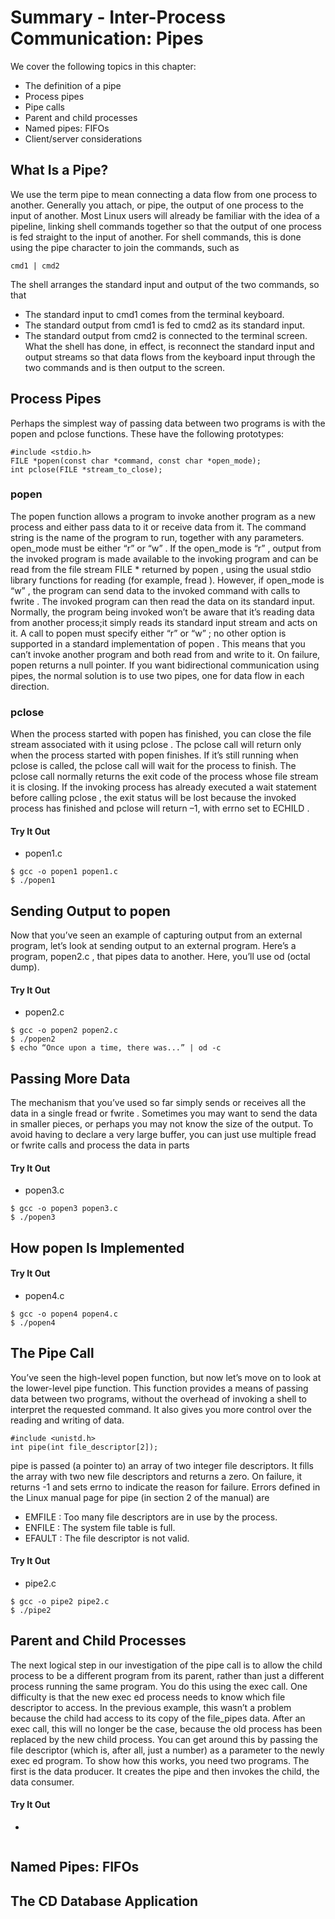 # Summary - Inter-Process Communication: Pipes

We cover the following topics in this chapter:
* The definition of a pipe
* Process pipes
* Pipe calls
* Parent and child processes
* Named pipes: FIFOs
* Client/server considerations

## What Is a Pipe?

We use the term pipe to mean connecting a data flow from one process to another. Generally you attach, or pipe, the output of one process to the input of another.
Most Linux users will already be familiar with the idea of a pipeline, linking shell commands together so that the output of one process is fed straight to the input of another. For shell commands, this is done using the pipe character to join the commands, such as
```
cmd1 | cmd2
```

The shell arranges the standard input and output of the two commands, so that
* The standard input to cmd1 comes from the terminal keyboard.
* The standard output from cmd1 is fed to cmd2 as its standard input.
* The standard output from cmd2 is connected to the terminal screen.
What the shell has done, in effect, is reconnect the standard input and output streams so that data flows
from the keyboard input through the two commands and is then output to the screen.

## Process Pipes
Perhaps the simplest way of passing data between two programs is with the popen and pclose functions. These have the following prototypes:
```
#include <stdio.h>
FILE *popen(const char *command, const char *open_mode);
int pclose(FILE *stream_to_close);
```
### popen

The popen function allows a program to invoke another program as a new process and either pass data to it or receive data from it. The command string is the name of the program to run, together with any parameters. open_mode must be either “r” or “w” .
If the open_mode is “r” , output from the invoked program is made available to the invoking program and can be read from the file stream FILE * returned by popen , using the usual stdio library functions for reading (for example, fread ). However, if open_mode is “w” , the program can send data to the invoked command with calls to fwrite . The invoked program can then read the data on its standard input. Normally, the program being invoked won’t be aware that it’s reading data from another process;it simply reads its standard input stream and acts on it.
A call to popen must specify either “r” or “w” ; no other option is supported in a standard implementation of popen . This means that you can’t invoke another program and both read from and write to it. On failure, popen returns a null pointer. If you want bidirectional communication using pipes, the normal solution is to use two pipes, one for data flow in each direction.

### pclose

When the process started with popen has finished, you can close the file stream associated with it using pclose . The pclose call will return only when the process started with popen finishes. If it’s still running when pclose is called, the pclose call will wait for the process to finish.
The pclose call normally returns the exit code of the process whose file stream it is closing. If the invoking process has already executed a wait statement before calling pclose , the exit status will be lost because the invoked process has finished and pclose will return –1, with errno set to ECHILD .

####  Try It Out
* popen1.c
```
$ gcc -o popen1 popen1.c
$ ./popen1
```
## Sending Output to popen

Now that you’ve seen an example of capturing output from an external program, let’s look at sending output to an external program. Here’s a program, popen2.c , that pipes data to another. Here, you’ll use od (octal dump).

####  Try It Out
* popen2.c
```
$ gcc -o popen2 popen2.c
$ ./popen2
$ echo “Once upon a time, there was...” | od -c
```
## Passing More Data

The mechanism that you’ve used so far simply sends or receives all the data in a single fread or fwrite . Sometimes you may want to send the data in smaller pieces, or perhaps you may not know the size of the output. To avoid having to declare a very large buffer, you can just use multiple fread or fwrite calls and process the data in parts
####  Try It Out
* popen3.c
```
$ gcc -o popen3 popen3.c
$ ./popen3
```
## How popen Is Implemented

####  Try It Out
* popen4.c
```
$ gcc -o popen4 popen4.c
$ ./popen4
```

## The Pipe Call

You’ve seen the high-level popen function, but now let’s move on to look at the lower-level pipe function. This function provides a means of passing data between two programs, without the overhead of invoking a shell to interpret the requested command. It also gives you more control over the reading and writing of data.

```
#include <unistd.h>
int pipe(int file_descriptor[2]);
```
pipe is passed (a pointer to) an array of two integer file descriptors. It fills the array with two new file descriptors and returns a zero. On failure, it returns -1 and sets errno to indicate the reason for failure. Errors defined in the Linux manual page for pipe (in section 2 of the manual) are
* EMFILE : Too many file descriptors are in use by the process.
* ENFILE : The system file table is full.
* EFAULT : The file descriptor is not valid.

####  Try It Out
* pipe2.c
```
$ gcc -o pipe2 pipe2.c
$ ./pipe2
```

## Parent and Child Processes
The next logical step in our investigation of the pipe call is to allow the child process to be a different program from its parent, rather than just a different process running the same program. You do this using the exec call. One difficulty is that the new exec ed process needs to know which file descriptor to access. In the previous example, this wasn’t a problem because the child had access to its copy of the file_pipes data. After an exec call, this will no longer be the case, because the old process has been replaced by the new child process. You can get around this by passing the file descriptor (which is, after all, just a number) as a parameter to the newly exec ed program.
To show how this works, you need two programs. The first is the data producer. It creates the pipe and then invokes the child, the data consumer.
####  Try It Out
* 
```

```


## Named Pipes: FIFOs

## The CD Database Application

